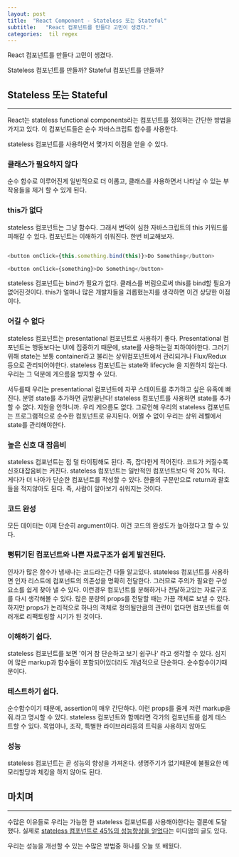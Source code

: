```yaml
---
layout: post
title:  "React Component - Stateless 또는 Stateful"
subtitle:   "React 컴포넌트를 만들다 고민이 생겼다."
categories:  til regex 
---
```


React 컴포넌트를 만들다 고민이 생겼다.

Stateless 컴포넌트를 만들까? Stateful 컴포넌트를 만들까?

## Stateless 또는 Stateful

---

React는 stateless functional components라는 컴포넌트를 정의하는 간단한 방법을 가지고 있다. 이 컴포넌트들은 순수 자바스크립트 함수를 사용한다.

stateless 컴포넌트를 사용하면서 몇가지 이점을 얻을 수 있다.

### 클래스가 필요하지 않다

순수 함수로 이루어진게 일반적으로 더 이롭고, 클래스를 사용하면서 나타날 수 있는 부작용들을 제거 할 수 있게 된다.



### this가 없다

stateless 컴포넌트는 그냥 함수다. 그래서 변덕이 심한 자바스크립트의 this 키워드를 피해갈 수 있다. 컴포넌트는 이해하기 쉬워진다. 한번 비교해보자.

```js

<button onClick={this.something.bind(this)}>Do Something</button>

<button onClick={something}>Do Something</button>

```

stateless 컴포넌트는 bind가 필요가 없다. 클래스를 버림으로써 this를 bind할 필요가 없어진것이다. this가 얼마나 많은 개발자들을 괴롭혔는지를 생각하면 이건 상당한 이점이다.



### 어길 수 없다

stateless 컴포넌트는 presentational 컴포넌트로 사용하기 좋다. Presentational 컴포넌트는 행동보다는 UI에 집중하기 때문에, state를 사용하는걸 피하여야한다. 그러기위해 state는 보통 container라고 불리는 상위컴포넌트에서 관리되거나 Flux/Redux등으로 관리되어야한다. stateless 컴포넌트는 state와 lifecycle 을 지원하지 않는다. 우리는 그 덕분에 게으름을 방지할 수 있다.

서두를때 우리는 presentational 컴포넌트에 자꾸 스테이트를 추가하고 싶은 유혹에 빠진다. 분명 state를 추가하면 금방끝난다! stateless 컴포넌트를 사용하면 state를 추가할 수 없다. 지원을 안하니까. 우리 게으름도 없다. 그로인해 우리의 stateless 컴포넌트는 프로그램적으로 순수한 컴포넌트로 유지된다. 어쩔 수 없이 우리는 상위 레벨에서 state를 관리해야한다.



### 높은 신호 대 잡음비

stateless 컴포넌트는 점 덜 타이핑해도 된다. 즉, 잡다한게 적어진다. 코드가 커질수록 신호대잡음비는 커진다. stateless 컴포넌트는 일반적인 컴포넌트보다 약 20% 작다. 게다가 더 나아가 단순한 컴포넌트를 작성할 수 있다. 한줄의 구문만으로 return과 괄호들을 적지않아도 된다. 즉, 사람이 알아보기 쉬워지는 것이다.



### 코드 완성

모든 데이터는 이제 단순히 argument이다. 이건 코드의 완성도가 높아졌다고 할 수 있다.



### 뻥튀기된 컴포넌트와 나쁜 자료구조가 쉽게 발견된다.

인자가 많은 함수가 냄새나는 코드라는건 다들 알고있다. stateless 컴포넌트를 사용하면 인자 리스트에 컴포넌트의 의존성을 명확히 전달한다. 그러므로 주의가 필요한 구성요소를 쉽게 찾아 낼 수 있다. 이런경우 컴포넌트를 분해하거나 전달하고있는 자료구조를 다시 생각해볼 수 있다. 많은 분량의 props를 전달할 때는 가끔 객체로 보낼 수 있다. 하지만 props가 논리적으로 하나의 객체로 정의될만큼의 관련이 없다면 컴포넌트를 여러개로 리팩토링할 시기가 된 것이다.



### 이해하기 쉽다.

stateless 컴포넌트를 보면 '이거 참 단순하고 보기 쉽구나' 라고 생각할 수 있다. 심지어 많은 markup과 함수들이 포함되어있더라도 개념적으로 단순하다. 순수함수이기때문이다.



### 테스트하기 쉽다.

순수함수이기 때문에, assertion이 매우 간단하다. 이런 props를 줄게 저런 markup을 줘.라고 명시할 수 있다. stateless 컴포넌트와 함께라면 각가의 컴포넌트를 쉽게 테스트할 수 있다. 목업이나, 조작, 특별한 라이브러리등의 트릭을 사용하지 않아도



### 성능

stateless 컴포넌트는 곧 성능의 향상을 가져온다. 생명주기가 없기때문에 불필요한 메모리할당과 체킹을 하지 않아도 된다. 

## 마치며
---

수많은 이유들로 우리는 가능한 한 stateless 컴포넌트를 사용해야한다는 결론에 도달했다. 실제로 [stateless 컴포넌트로 45%의 성능향상을 얻었다](https://medium.com/missive-app/45-faster-react-functional-components-now-3509a668e69f)는 미디엄의 글도 있다.

우리는 성능을 개선할 수 있는 수많은 방법중 하나를 오늘 또 배웠다.
